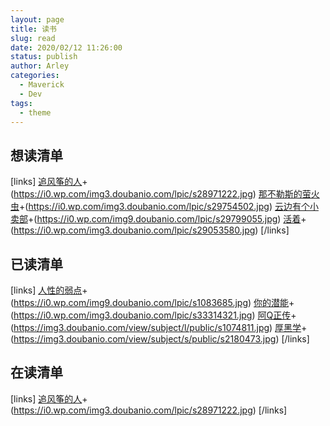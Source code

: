```yaml
---
layout: page
title: 读书
slug: read
date: 2020/02/12 11:26:00
status: publish
author: Arley
categories:
  - Maverick
  - Dev
tags: 
  - theme
---
```


<audio autoplay="autoplay" loop="loop" src="https://sharefs.yun.kugou.com/202002131153/885519fe0931ee109ff2c7dad3dd47cd/G167/M05/1B/0B/5w0DAF1VBQCAW9eVACmpIs7Dr8I167.mp3"></audio>


## 想读清单
[links]
[追风筝的人](https://book.douban.com/subject/26773004/)+(https://i0.wp.com/img3.doubanio.com/lpic/s28971222.jpg)
[那不勒斯的萤火虫](https://book.douban.com/subject/30180821/)+(https://i0.wp.com/img3.doubanio.com/lpic/s29754502.jpg)
[云边有个小卖部](https://book.douban.com/subject/30254298/)+(https://i0.wp.com/img9.doubanio.com/lpic/s29799055.jpg)
[活着](https://book.douban.com/subject/4913064/)+(https://i0.wp.com/img3.doubanio.com/lpic/s29053580.jpg)
[/links]

## 已读清单
[links]
[人性的弱点](https://book.douban.com/subject/1056295/)+(https://i0.wp.com/img9.doubanio.com/lpic/s1083685.jpg)
[你的潜能](https://book.douban.com/subject/3196088/)+(https://i0.wp.com/img3.doubanio.com/lpic/s33314321.jpg)
[阿Q正传](https://book.douban.com/subject/1088065/)+(https://img3.doubanio.com/view/subject/l/public/s1074811.jpg)
[厚黑学](https://book.douban.com/subject/1911687/)+(https://img3.doubanio.com/view/subject/s/public/s2180473.jpg)
[/links]

## 在读清单
[links]
[追风筝的人](https://book.douban.com/subject/26773004/)+(https://i0.wp.com/img3.doubanio.com/lpic/s28971222.jpg)
[/links]
